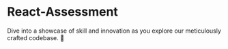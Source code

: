 # React-Assessment
Dive into a showcase of skill and innovation as you explore our meticulously crafted codebase.  🌟 
